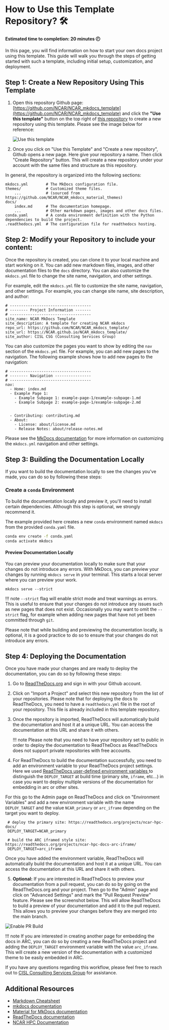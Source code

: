 # How to Use this Template Repository? 🛠️

**Estimated time to completion: 20 minutes 🕗**

In this page, you will find information on how to start your own docs project using this template. This guide will walk you through the steps of getting started with such a template, including initial setup, customization, and deployment.

## Step 1: Create a New Repository Using This Template

1. Open this repository Github page: [https://github.com/NCAR/NCAR_mkdocs_template](https://github.com/NCAR/NCAR_mkdocs_template) and click the **"Use this template"** button on the top right of [this repository](https://github.com/NCAR/NCAR_mkdocs_template) to create a new repository using this template. Please see the image below for reference:


	![Use this template](./assets/use-this-template.png)


2. Once you click on "Use this Template" and "Create a new repository", Github opens a new page. Here give your repository a name. Then click "Create Repository" button. This will create a new repository under your account with the same files and structure as this repository.

In general, the repository is organized into the following sections:

```
mkdocs.yml        # The MkDocs configuration file.
themes/           # Customized theme files.
    ...           # (sourced from https://github.com/NCAR/NCAR_mkdocs_material_themes)
docs/
    index.md      # The documentation homepage.
    ...           # Other markdown pages, images and other docs files.
conda.yaml        # A conda environment definition with the Python dependencies to build the project.
.readthedocs.yml  # The configuration file for readthedocs hosting.
```

## Step 2: Modify your Repository to include your content:

Once the repository is created, you can clone it to your local machine and start working on it. You can add new markdown files, images, and other documentation files to the `docs` directory. You can also customize the `mkdocs.yml` file to change the site name, navigation, and other settings.



For example, edit the `mkdocs.yml` file to customize the site name, navigation, and other settings. For example, you can change site name, site description, and author:

```
# ------------------------------------
# -------- Project Information -------
# ------------------------------------
site_name: NCAR MkDocs Template
site_description: A template for creating NCAR mkdocs
repo_url: https://github.com/NCAR/NCAR_mkdocs_template/
site_url: https://NCAR.github.io/NCAR_mkdocs_template/
site_author: CISL CSG (Consulting Services Group)
```

You can also customize the pages you want to show by editing the `nav` section of the `mkdocs.yml` file. For example, you can add new pages to the navigation. The following example shows how to add new pages to the navigation:

```
# ------------------------------------
# -------- Navigation ----------------
# ------------------------------------
nav:
  - Home: index.md
  - Example Page 1:
	- Example Subpage 1: example-page-1/example-subpage-1.md
	- Example Subpage 2: example-page-1/example-subpage-2.md


  - Contributing: contributing.md
  - About:
	- License: about/license.md
	- Release Notes: about/release-notes.md
```

Please see the [MkDocs documentation](https://www.mkdocs.org/user-guide/configuration/) for more information on customizing the `mkdocs.yml` navigation and other settings.

## Step 3: Building the Documentation Locally

If you want to build the documentation locally to see the changes you've made, you can do so by following these steps:

### Create a `conda` Environment
To build the documentation locally and preview it, you'll need to install certain dependencies. Although this step is optional, we strongly recommend it.

The example provided here creates a new  `conda` environment named `mkdocs` from the provided `conda.yaml` file.

  ```bash
  conda env create -f conda.yaml
  conda activate mkdocs
  ```

#### Preview Documentation Locally
You can preview your documentation locally to make sure that your changes do not introduce any errors. With MkDocs, you can preview your changes by running `mkdocs serve` in your terminal. This starts a local server where you can preview your work.

  ```
  mkdocs serve --strict
  ```

!!! note
      `--strict` flag will enable strict mode and treat warnings as errors. This is useful to ensure that your changes do not introduce any issues such as new pages that does not exist.  Occasionally you may want to omit the `--strict` flag, for example when adding new pages that have not yet been committed through `git`.


Please note that while building and previewing the documentation locally, is optional, it is a good practice to do so to ensure that your changes do not introduce any errors.

## Step 4: Deploying the Documentation

Once you have made your changes and are ready to deploy the documentation, you can do so by following these steps: 


1. Go to [ReadTheDocs.org](https://readthedocs.org/) and sign in with your Github account.

2. Click on "Import a Project" and select this new repository from the list of your repositories. Please note that for deploying the docs to ReadTheDocs, you need to have a `readthedocs.yml` file in the root of your repository. This file is already included in this template repository.

3. Once the repository is imported, ReadTheDocs will automatically build the documentation and host it at a unique URL. You can access the documentation at this URL and share it with others. 

	!!! note
		Please note that you need to have your repository set to public in order to deploy the documentation to ReadTheDocs as ReadTheDocs does not support private repositories with free accounts.

4. For ReadTheDocs to build the documentation successfully, you need to add an environment variable to your ReadTheDocs project settings. Here we used [ReadTheDocs  user-defined environment variables ](https://docs.readthedocs.io/en/stable/environment-variables.html) to distinguish the `DEPLOY_TARGET` at build time (primary site, `iframe`, etc...) in case you want to deploy multiple versions of the documentation for embedding in arc or other sites. 

For this go to the Admin page on ReadTheDocs and click on "Environment Variables" and add a new environment variable with the name `DEPLOY_TARGET` and the value `NCAR_primary` or `arc_iframe` depending on the target you want to deploy.

   ```pre
	# deploy the primary site: https://readthedocs.org/projects/ncar-hpc-docs/
	DEPLOY_TARGET=NCAR_primary
	
	# build the ARC iframed style site: https://readthedocs.org/projects/ncar-hpc-docs-arc-iframe/
	DEPLOY_TARGET=arc_iframe
   ```
Once you have added the environment variable, ReadTheDocs will automatically build the documentation and host it at a unique URL. You can access the documentation at this URL and share it with others.

5. **Optional:** If you are interested in ReadTheDocs to preview your documentation from a pull request, you can do so by going on the ReadTheDocs.org and your project. Then go to the "Admin" page and click on "Advanced Settings" and mark the "Pull Request Preview" feature. Please see the screenshot below. This will allow ReadTheDocs to build a preview of your documentation and add it to the pull request. This allows you to preview your changes before they are merged into the main branch.

![Enable PR Build](./assets/enable_pr_build.png)


!!! note
	If you are interested in creating another page for embedding the docs in ARC, you can do so by creating a new ReadTheDocs project and adding the `DEPLOY_TARGET` environment variable with the value `arc_iframe`. This will create a new version of the documentation with a customized theme to be easily embedded in ARC.


If you have any questions regarding this workflow, please feel free to reach out to [CISL Consulting Services Group](mailto:csg@ucar.edu) for assistance.

## Additional Resources
* [Markdown Cheatsheet](https://www.markdownguide.org/cheat-sheet/)
* [mkdocs documentation](https://www.mkdocs.org/user-guide/configuration/)
* [Material for MkDocs documentation](https://squidfunk.github.io/mkdocs-material/)
* [ReadTheDocs documentation](https://docs.readthedocs.io/en/stable/)
* [NCAR HPC Documentation](https://ncar-hpc-docs.readthedocs.io/en/latest/)
